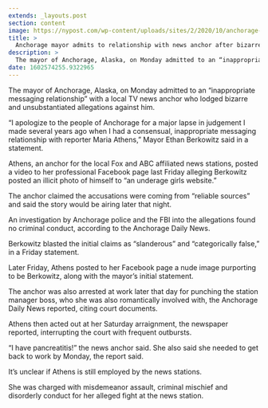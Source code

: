 ```yaml
--- 
extends: _layouts.post 
section: content 
image: https://nypost.com/wp-content/uploads/sites/2/2020/10/anchorage-mayor.jpg?quality=90&strip=all&w=1200 
title: > 
  Anchorage mayor admits to relationship with news anchor after bizarre allegations 
description: > 
  The mayor of Anchorage, Alaska, on Monday admitted to an “inappropriate messaging relationship” with a local TV news anchor who lodged bizarre and unsubstantiated allegations against him.“I apologize to the people of Anchorage for a major lapse in judgement I made several years ago when I had a consensual, inappropriate messaging relationship with reporter Maria Athens,” Mayor Ethan Berkowitz said in a statement.An investigation by Anchorage police and the FBI into the allegations found no criminal conduct, according to the Anchorage Daily News.Later Friday, Athens posted to her Facebook page a nude image purporting to be Berkowitz, along with the mayor’s initial statement.She was charged with misdemeanor assault, criminal mischief and disorderly conduct for her alleged fight at the news station. 
date: 1602574255.9322965 
--- 
```

The mayor of Anchorage, Alaska, on Monday admitted to an “inappropriate messaging relationship” with a local TV news anchor who lodged bizarre and unsubstantiated allegations against him.

“I apologize to the people of Anchorage for a major lapse in judgement I made several years ago when I had a consensual, inappropriate messaging relationship with reporter Maria Athens,” Mayor Ethan Berkowitz said in a statement.

Athens, an anchor for the local Fox and ABC affiliated news stations, posted a video to her professional Facebook page last Friday alleging Berkowitz posted an illicit photo of himself to “an underage girls website.”

The anchor claimed the accusations were coming from “reliable sources” and said the story would be airing later that night.

An investigation by Anchorage police and the FBI into the allegations found no criminal conduct, according to the Anchorage Daily News.

Berkowitz blasted the initial claims as “slanderous” and “categorically false,” in a Friday statement.

Later Friday, Athens posted to her Facebook page a nude image purporting to be Berkowitz, along with the mayor’s initial statement.

The anchor was also arrested at work later that day for punching the station manager boss, who she was also romantically involved with, the Anchorage Daily News reported, citing court documents.

Athens then acted out at her Saturday arraignment, the newspaper reported, interrupting the court with frequent outbursts.

“I have pancreatitis!” the news anchor said. She also said she needed to get back to work by Monday, the report said.

It’s unclear if Athens is still employed by the news stations.

She was charged with misdemeanor assault, criminal mischief and disorderly conduct for her alleged fight at the news station.